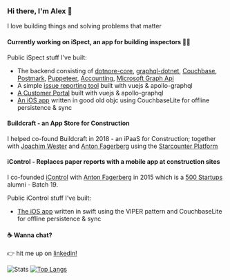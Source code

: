 ### Hi there, I'm Alex 👋

I love building things and solving problems that matter

#### Currently working on iSpect, an app for building inspectors 👷‍♂️ 

Public iSpect stuff I've built:
- The backend consisting of [dotnore-core](https://github.com/dotnet/core), [graphql-dotnet](https://github.com/graphql-dotnet/graphql-dotnet), [Couchbase](https://www.couchbase.com/), [Postmark](https://postmarkapp.com/), [Puppeteer](https://www.puppeteersharp.com/), [Accounting](https://www.accounting.pe/), [Microsoft Graph Api](https://docs.microsoft.com/en-us/graph/outlook-calendar-concept-overview)
- A simple [issue reporting tool](https://aterrapportering.stage.ispectapp.se/?token=ZGFtaWFuX2N6dWJhX2ptX3NlX19pcmVwb3J0bGl0ZV90b2tlbg%3D%3D&p=project_1519207592_dbdd0937-5d39-4896-9643-679536ebb2d6&f=) built with vuejs & apollo-graphql
- [A Customer Portal](https://portal.ispectapp.se/login) built with vuejs & apollo-graphql
- [An iOS app](https://apps.apple.com/se/app/ispect/id905912432) written in good old objc using CouchbaseLite for offline persistence & sync

#### Buildcraft - an App Store for Construction
I helped co-found Buildcraft in 2018 - an iPaaS for Construction; together with [Joachim Wester](https://github.com/Starcounter-Jack) and [Anton Fagerberg](https://www.linkedin.com/in/aejfager/) using the [Starcounter Platform](https://starcounter.com/)

#### iControl - Replaces paper reports with a mobile app at construction sites
I co-founded [iControl](https://icontrolapp.se/en) with [Anton Fagerberg](https://www.linkedin.com/in/aejfager/) in 2015 which is a [500 Startups](https://500.co/) alumni - Batch 19.

Public iControl stuff I've built:
- [The iOS app](https://apps.apple.com/se/app/icontrol/id960717076?l=en) written in swift using the VIPER pattern and CouchbaseLite for offline persistence & sync


#### ☕️ Wanna chat?
👉  hit me up on [linkedin!](https://www.linkedin.com/in/alexanderselling/)


![Stats](https://github-readme-stats.vercel.app/api?username=sellingsolutions&show_icons=true&theme=dracula&count_private=true&hide=prs,stars)
[![Top Langs](https://github-readme-stats.vercel.app/api/top-langs/?username=sellingsolutions&layout=compact&hide=java,c%2B%2B,python)](https://github.com/anuraghazra/github-readme-stats)
